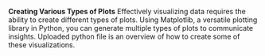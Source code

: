 **Creating Various Types of Plots**
Effectively visualizing data requires the ability to create different types of plots. Using Matplotlib, a versatile plotting library in Python, you can generate multiple types of plots to communicate insights. Uploaded python file is an overview of how to create some of these visualizations.
